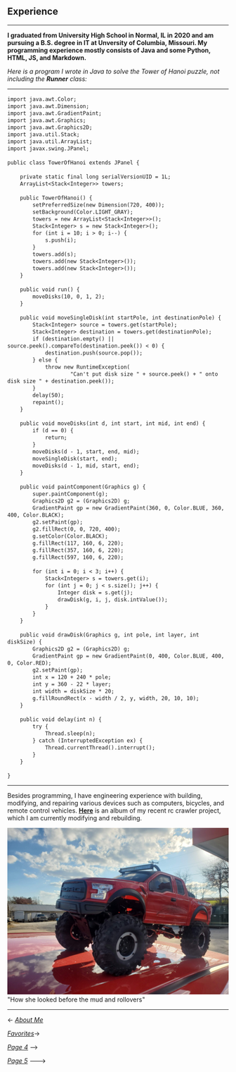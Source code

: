 ## Experience
---

**I graduated from University High School in Normal, IL in 2020 and am pursuing a B.S. degree in IT at Unversity of Columbia, Missouri. My programming experience mostly consists of Java and some Python, HTML, JS, and Markdown.**

*Here is a program I wrote in Java to solve the Tower of Hanoi puzzle, not including the **Runner** class:*

---
```
import java.awt.Color;
import java.awt.Dimension;
import java.awt.GradientPaint;
import java.awt.Graphics;
import java.awt.Graphics2D;
import java.util.Stack;
import java.util.ArrayList;
import javax.swing.JPanel;

public class TowerOfHanoi extends JPanel {

    private static final long serialVersionUID = 1L;
    ArrayList<Stack<Integer>> towers;

    public TowerOfHanoi() {
        setPreferredSize(new Dimension(720, 400));
        setBackground(Color.LIGHT_GRAY);
        towers = new ArrayList<Stack<Integer>>();
        Stack<Integer> s = new Stack<Integer>();
        for (int i = 10; i > 0; i--) {
            s.push(i);
        }
        towers.add(s);
        towers.add(new Stack<Integer>());
        towers.add(new Stack<Integer>());
    }

    public void run() {
        moveDisks(10, 0, 1, 2);
    }

    public void moveSingleDisk(int startPole, int destinationPole) {
        Stack<Integer> source = towers.get(startPole);
        Stack<Integer> destination = towers.get(destinationPole);
        if (destination.empty() || source.peek().compareTo(destination.peek()) < 0) {
            destination.push(source.pop());
        } else {
            throw new RuntimeException(
                    "Can't put disk size " + source.peek() + " onto disk size " + destination.peek());
        }
        delay(50);
        repaint();
    }

    public void moveDisks(int d, int start, int mid, int end) {
        if (d == 0) {
            return;
        }
        moveDisks(d - 1, start, end, mid);
        moveSingleDisk(start, end);
        moveDisks(d - 1, mid, start, end);
    }

    public void paintComponent(Graphics g) {
        super.paintComponent(g);
        Graphics2D g2 = (Graphics2D) g;
        GradientPaint gp = new GradientPaint(360, 0, Color.BLUE, 360, 400, Color.BLACK);
        g2.setPaint(gp);
        g2.fillRect(0, 0, 720, 400);
        g.setColor(Color.BLACK);
        g.fillRect(117, 160, 6, 220);
        g.fillRect(357, 160, 6, 220);
        g.fillRect(597, 160, 6, 220);

        for (int i = 0; i < 3; i++) {
            Stack<Integer> s = towers.get(i);
            for (int j = 0; j < s.size(); j++) {
                Integer disk = s.get(j);
                drawDisk(g, i, j, disk.intValue());
            }
        }
    }

    public void drawDisk(Graphics g, int pole, int layer, int diskSize) {
        Graphics2D g2 = (Graphics2D) g;
        GradientPaint gp = new GradientPaint(0, 400, Color.BLUE, 400, 0, Color.RED);
        g2.setPaint(gp);
        int x = 120 + 240 * pole;
        int y = 360 - 22 * layer;
        int width = diskSize * 20;
        g.fillRoundRect(x - width / 2, y, width, 20, 10, 10);
    }

    public void delay(int n) {
        try {
            Thread.sleep(n);
        } catch (InterruptedException ex) {
            Thread.currentThread().interrupt();
        }
    }

}
```
---
Besides programming, I have engineering experience with building, modifying, and repairing various devices such as computers, bicycles, and remote control vehicles. **[Here](https://photos.app.goo.gl/p42X9M8gGHEwWnZT9)** is an album of my recent rc crawler project, which I am currently modifying and rebuilding. 

![Picture of my rc crawler](crawler.png) "How she looked before the mud and rollovers"

---
<- [*About Me*](README.md)

[*Favorites*](favorite.md)->

[*Page 4*](page4.md) -->

[*Page 5*](page5.md) --->